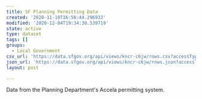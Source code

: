 ```yaml
---
title: SF Planning Permitting Data
created: '2020-11-10T16:56:44.296933'
modified: '2020-12-04T19:34:30.539719'
state: active
type: dataset
tags: []
groups:
  - Local Government
csv_url: 'https://data.sfgov.org/api/views/kncr-c6jw/rows.csv?accessType=DOWNLOAD'
json_url: 'https://data.sfgov.org/api/views/kncr-c6jw/rows.json?accessType=DOWNLOAD'
layout: post

---
```

Data from the Planning Department's Accela permitting system.
